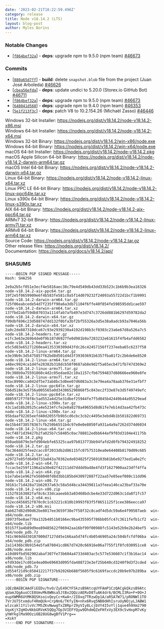```yaml
---
date: '2023-02-21T18:22:59.496Z'
category: release
title: Node v18.14.2 (LTS)
layout: blog-post
author: Myles Borins
---
```


### Notable Changes

- \[[`f864bef32a`](https://github.com/nodejs/node/commit/f864bef32a)] - **deps**: upgrade npm to 9.5.0 (npm team) [#46673](https://github.com/nodejs/node/pull/46673)

### Commits

- \[[`880a65d7ff`](https://github.com/nodejs/node/commit/880a65d7ff)] - **build**: delete `snapshot.blob` file from the project (Juan José Arboleda) [#46626](https://github.com/nodejs/node/pull/46626)
- \[[`cbea56efda`](https://github.com/nodejs/node/commit/cbea56efda)] - **deps**: update undici to 5.20.0 (Storex.io GitHub Bot) [#46711](https://github.com/nodejs/node/pull/46711)
- \[[`f864bef32a`](https://github.com/nodejs/node/commit/f864bef32a)] - **deps**: upgrade npm to 9.5.0 (npm team) [#46673](https://github.com/nodejs/node/pull/46673)
- \[[`648041d568`](https://github.com/nodejs/node/commit/648041d568)] - **deps**: upgrade npm to 9.4.0 (npm team) [#46353](https://github.com/nodejs/node/pull/46353)
- \[[`5e1f213f3c`](https://github.com/nodejs/node/commit/5e1f213f3c)] - **deps**: patch V8 to 10.2.154.26 (Michaël Zasso) [#46446](https://github.com/nodejs/node/pull/46446)

Windows 32-bit Installer: https://nodejs.org/dist/v18.14.2/node-v18.14.2-x86.msi \
Windows 64-bit Installer: https://nodejs.org/dist/v18.14.2/node-v18.14.2-x64.msi \
Windows 32-bit Binary: https://nodejs.org/dist/v18.14.2/win-x86/node.exe \
Windows 64-bit Binary: https://nodejs.org/dist/v18.14.2/win-x64/node.exe \
macOS 64-bit Installer: https://nodejs.org/dist/v18.14.2/node-v18.14.2.pkg \
macOS Apple Silicon 64-bit Binary: https://nodejs.org/dist/v18.14.2/node-v18.14.2-darwin-arm64.tar.gz \
macOS Intel 64-bit Binary: https://nodejs.org/dist/v18.14.2/node-v18.14.2-darwin-x64.tar.gz \
Linux 64-bit Binary: https://nodejs.org/dist/v18.14.2/node-v18.14.2-linux-x64.tar.xz \
Linux PPC LE 64-bit Binary: https://nodejs.org/dist/v18.14.2/node-v18.14.2-linux-ppc64le.tar.xz \
Linux s390x 64-bit Binary: https://nodejs.org/dist/v18.14.2/node-v18.14.2-linux-s390x.tar.xz \
AIX 64-bit Binary: https://nodejs.org/dist/v18.14.2/node-v18.14.2-aix-ppc64.tar.gz \
ARMv7 32-bit Binary: https://nodejs.org/dist/v18.14.2/node-v18.14.2-linux-armv7l.tar.xz \
ARMv8 64-bit Binary: https://nodejs.org/dist/v18.14.2/node-v18.14.2-linux-arm64.tar.xz \
Source Code: https://nodejs.org/dist/v18.14.2/node-v18.14.2.tar.gz \
Other release files: https://nodejs.org/dist/v18.14.2/ \
Documentation: https://nodejs.org/docs/v18.14.2/api/

### SHASUMS

```
-----BEGIN PGP SIGNED MESSAGE-----
Hash: SHA256

2e9a2b5cf051e3ecf4e5816aec38c79e4d549db43dd33b523c1b6b9b3ea18326  node-v18.14.2-aix-ppc64.tar.gz
19f2e5f0659909e6f4b583fe581c0a5f14d079232f24093a55722d1bcf1b9991  node-v18.14.2-darwin-arm64.tar.gz
725f06eabcede54d7f235ff90a6a3db71104f6ffe40f854fe598595dd1cae597  node-v18.14.2-darwin-arm64.tar.xz
137fbd2abf59db87033a1114fab7afb497e3d747c3726dd881b6297d59782da2  node-v18.14.2-darwin-x64.tar.gz
f99dbf696c23d588747dd132f0bfa3bf2bf55326a3d5e38a8adcb93a7046a56b  node-v18.14.2-darwin-x64.tar.xz
2a9c2de887310dce67c93e2939230a4192d198b3cf0303c23a6e67d8a526a7c5  node-v18.14.2-headers.tar.gz
e1fc3e63e269b4de0f9b187d6927fe0d981b9a7283232e61615f4fb4afdd6582  node-v18.14.2-headers.tar.xz
e5c5d83e65271260ea4135330309d43fdc26c42457156ff237eeba65c6237f58  node-v18.14.2-linux-arm64.tar.gz
e3e39b9c3d5475857f62bd8d501d4d3f39303691b6357fba81f2c2b6de6e8520  node-v18.14.2-linux-arm64.tar.xz
a48ec9924ca1d4fe28382b318dcb58f0687ab8e9d2f5a65ecb471fb747d369e2  node-v18.14.2-linux-armv7l.tar.gz
39c308b9a75591860c4d2c05edae82c10a1157cfb67594837d60666ee960e8fe  node-v18.14.2-linux-armv7l.tar.xz
93ac8990cca042df5e73ab8bc5d0ee07d6083a3c3e79ea4a78aab376e31efbf7  node-v18.14.2-linux-ppc64le.tar.gz
5b6d518e3e5756a005565a0d343065298868f5c843ec2f33e87e3d5f49749efc  node-v18.14.2-linux-ppc64le.tar.xz
d805972f7f8f8c5ad552a4d25e31dbef25944fe7f5d045b42449b44a95529ead  node-v18.14.2-linux-s390x.tar.gz
43c1ad18b20525ca4e5234fcfe2e0a8278a49655d8d61fe7eb14d3aa42fb473c  node-v18.14.2-linux-s390x.tar.xz
95bdaaf92265eefd40d2055fb9b5cd6cbc3cb2c4495e3ebd4b1b501822d69731  node-v18.14.2-linux-x64.tar.gz
de15b44738578367cfb250b6551b4c97e0e0e8050fa931a4a9a7262d374d6034  node-v18.14.2-linux-x64.tar.xz
3ecf4871d39427b2fa025b7c58405c0ac788812edbb644af9f03d3104e41175b  node-v18.14.2.pkg
850aebb879e3efd904ebfe65325caa97b013773bb94fafd2d0fb794324918252  node-v18.14.2.tar.gz
fbc364dd25fee2cacc0f2033db2d86115fc07575310ea0e64408b8170d09c685  node-v18.14.2.tar.xz
a29727e85fd649d733a043a70362ede034825f2569103b81b6e9273ed1a0e2fc  node-v18.14.2-win-x64.7z
fccac5e259f1196a2a30e82f42211dd7dddd9a48e4fd3f1627900aa23dff4ffa  node-v18.14.2-win-x64.zip
b1e7abe1e962fe568040fd8d3bb185bd430972887f22aa57e05eef080c11dd96  node-v18.14.2-win-x86.7z
30161c71d428a71b62037a63c58a5d4bca34439811a3feea146ca23baf33a70e  node-v18.14.2-win-x86.zip
1152f8163882faf8c6c33dcaaeebb3a03468bdcbe4e33d722d063c1da8f1fc57  node-v18.14.2-x64.msi
352ecd456852f870c0c1c63221c810b19993f83f5f0651125f1cee386eecca97  node-v18.14.2-x86.msi
8ab627d82d90d62be8017ee3659f38e7f58f32c8cadf4d5dc59a6e4f99507aeb  win-x64/node.exe
28973fbe8ae770a132b4851b0166ec9ba435595f786bb05fc47c3611fefb1cf2  win-x64/node.lib
93157f3a4b89d9ee89485622f06942aa16bf99f00988fc5143e52b9e2b24bef5  win-x64/node_pdb.7z
741c969d4d30187000d7127d45e166aa5d74fc4b0546905a24c504bfcfdf06ba  win-x64/node_pdb.zip
2a11436bc0b9154e5fa878041cd867d7420c66916e06a7755f1f8fc030951ce8  win-x86/node.exe
a10d89fbd502902abaf307fe73b604a4733d403ac5c577e536607c1f3b16ac14  win-x86/node.lib
efd93de17cd01e4ea00e69603d095fda488723e3ef25b640cd3240f9d3f2cded  win-x86/node_pdb.7z
2d554f21d9c858412217f37b92026b688f5605f9c6169faccdc20b9e97b289ba  win-x86/node_pdb.zip
-----BEGIN PGP SIGNATURE-----

iQEzBAEBCAAdFiEEDv/hvO/ZyE49CYFSkzsB9AtcqUYFAmP1CzQACgkQkzsB9Atc
qUamJQgAuoCCE8UmvMk8WNsa5JtBx2QQzzAERvD8TuAK4dr6/BCMLI3Ro+F+0O+J
eupXWMR6UtMK0QSKsoivQeyCc+KwA+/2IOxq7TRzwDp1A/aRSA7W71/pRONWl1TO
7VrJU75txmduf4RmQUk+CrpNn6/TKfyIN+nhx6Rvq5NB0dHhIsruUyNOjyLJABW1
wlzcakl1YilvVc7M5ZKvNwwgTxZ8RprZ9yVIy8LcjbVY4I5vYlj1qve4h9Xm2790
UqxKjYZqHOvNkbGRVeK5QQg7Op3VIEFYQyw9DhdmQZeFHfxVy3EX9c5vHxpM7vKy
yhWYkglMa9OOziOB28UG8wgBfV1Prg==
=XskY
-----END PGP SIGNATURE-----

```
